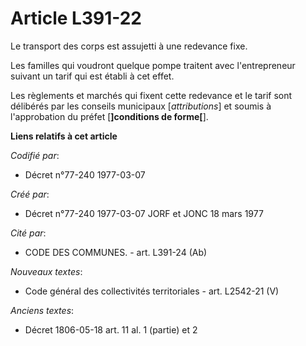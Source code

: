 # Article L391-22

Le transport des corps est assujetti à une redevance fixe.

Les familles qui voudront quelque pompe traitent avec l'entrepreneur suivant un tarif qui est établi à cet effet.

Les règlements et marchés qui fixent cette redevance et le tarif sont délibérés par les conseils municipaux [*attributions*]
et soumis à l'approbation du préfet [**]conditions de forme[**].

**Liens relatifs à cet article**

_Codifié par_:

  - Décret n°77-240 1977-03-07

_Créé par_:

  - Décret n°77-240 1977-03-07 JORF et JONC 18 mars 1977

_Cité par_:

  - CODE DES COMMUNES. - art. L391-24 (Ab)

_Nouveaux textes_:

  - Code général des collectivités territoriales - art. L2542-21 (V)

_Anciens textes_:

  - Décret  1806-05-18 art. 11 al. 1 (partie) et 2
